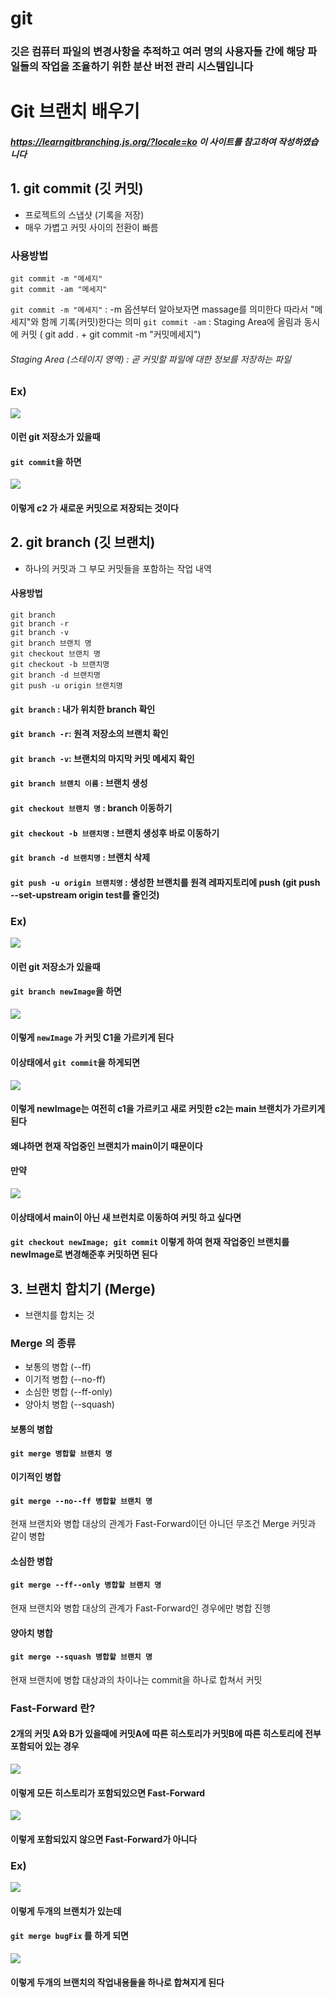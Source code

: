 # git

### 깃은 컴퓨터 파일의 변경사항을 추적하고 여러 명의 사용자들 간에 해당 파일들의 작업을 조율하기 위한 분산 버전 관리 시스템입니다

# Git 브랜치 배우기

##### https://learngitbranching.js.org/?locale=ko 이 사이트를 참고하여 작성하였습니다

## 1. git commit (깃 커밋)

- 프로젝트의 스냅샷 (기록을 저장)
- 매우 가볍고 커밋 사이의 전환이 빠름

### 사용방법

```
git commit -m "메세지"
git commit -am "메세지"
```

`git commit -m "메세지"` : -m 옵션부터 알아보자면 massage를 의미한다 따라서 "메세지"와 함께 기록(커밋)한다는 의미
`git commit -am` : Staging Area에 올림과 동시에 커밋 ( git add . + git commit -m "커밋메세지")

###### Staging Area (스테이지 영역) : 곧 커밋할 파일에 대한 정보를 저장하는 파일

### Ex)

<img src="./img/commit1.png">
<br/>

#### 이런 git 저장소가 있을때

#### `git commit`을 하면

<img src="./img/commit2.png">
<br/>

#### 이렇게 c2 가 새로운 커밋으로 저장되는 것이다

## 2. git branch (깃 브랜치)

- 하나의 커밋과 그 부모 커밋들을 포함하는 작업 내역

#### 사용방법

```
git branch
git branch -r
git branch -v
git branch 브랜치 명
git checkout 브랜치 명
git checkout -b 브랜치명
git branch -d 브랜치명
git push -u origin 브랜치명
```

#### `git branch` : 내가 위치한 branch 확인

#### `git branch -r`: 원격 저장소의 브랜치 확인

#### `git branch -v`: 브랜치의 마지막 커밋 메세지 확인

#### `git branch 브랜치 이름` : 브랜치 생성

#### `git checkout 브랜치 명` : branch 이동하기

#### `git checkout -b 브랜치명` : 브랜치 생성후 바로 이동하기

#### `git branch -d 브랜치명` : 브랜치 삭제

#### `git push -u origin 브랜치명` : 생성한 브랜치를 원격 레파지토리에 push (git push --set-upstream origin test를 줄인것)

### Ex)

<img src="./img/branch1.png">
<br/>

#### 이런 git 저장소가 있을때

#### `git branch newImage`을 하면

<img src="./img/branch2.png">
<br/>

#### 이렇게 `newImage` 가 커밋 C1을 가르키게 된다

#### 이상태에서 `git commit`을 하게되면

<img src="./img/branch4.png">
<br/>

#### 이렇게 newImage는 여전히 c1을 가르키고 새로 커밋한 c2는 main 브랜치가 가르키게 된다

#### 왜냐하면 현재 작업중인 브랜치가 main이기 때문이다

#### 만약

<img src="./img/branch2.png">
<br/>

#### 이상태에서 main이 아닌 새 브런치로 이동하여 커밋 하고 싶다면

#### `git checkout newImage; git commit` 이렇게 하여 현재 작업중인 브랜치를 newImage로 변경해준후 커밋하면 된다

## 3. 브랜치 합치기 (Merge)

- 브랜치를 합치는 것

### Merge 의 종류

- 보통의 병합 (--ff)
- 이기적 병합 (--no-ff)
- 소심한 병합 (--ff-only)
- 양아치 병합 (--squash)

#### 보통의 병합

#### `git merge 병합할 브랜치 명`

#### 이기적인 병합

#### `git merge --no--ff 병합할 브랜치 명`

현재 브랜치와 병합 대상의 관계가 Fast-Forward이던 아니던 무조건 Merge 커밋과 같이 병합

#### 소심한 병합

#### `git merge --ff--only 병합할 브랜치 명`

현재 브랜치와 병합 대상의 관계가 Fast-Forward인 경우에만 병합 진행

#### 양아치 병합

#### `git merge --squash 병합할 브랜치 명`

현재 브랜치에 병합 대상과의 차이나는 commit을 하나로 합쳐서 커밋

### Fast-Forward 란?

#### 2개의 커밋 A와 B가 있을때에 커밋A에 따른 히스토리가 커밋B에 따른 히스토리에 전부 포함되어 있는 경우

<img src="./img/fast1.png">
<br/>

#### 이렇게 모든 히스토리가 포함되있으면 Fast-Forward

<img src="./img/fast2.png">
<br/>

#### 이렇게 포함되있지 않으면 Fast-Forward가 아니다

### Ex)

<img src="./img/merge1.png">
<br/>

#### 이렇게 두개의 브랜치가 있는데

#### `git merge bugFix` 를 하게 되면

<img src="./img/merge2.png">
<br/>

#### 이렇게 두개의 브랜치의 작업내용들을 하나로 합쳐지게 된다
